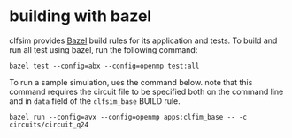# building with bazel

clfsim provides [Bazel](https://github.com/bazelbuild/bazel) build rules for its application and tests. To build and run all test using bazel, run the following command:
```
bazel test --config=abx --config=openmp test:all
```

To run a sample simulation, ues the command below. note that this command requires the circuit file to be specified both on the command line and in ``data`` field of the ``clfsim_base`` BUILD rule.

```
bazel run --config=avx --config=openmp apps:clfim_base -- -c circuits/circuit_q24
```

